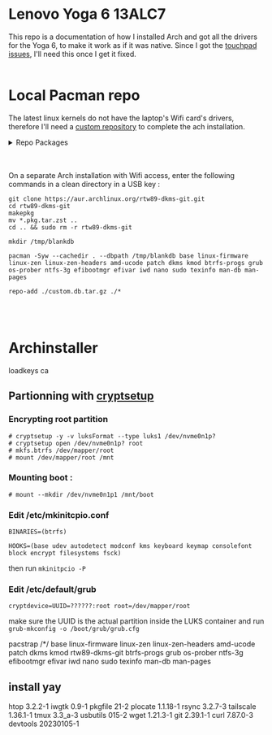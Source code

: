 # Lenovo Yoga 6 13ALC7
This repo is a documentation of how I installed Arch and got all the drivers for the Yoga 6, to make it work as if it was native.
Since I got the [touchpad issues](https://www.reddit.com/r/Lenovo/comments/yzs5fq/faulty_touchpad_tried_everything_to_fix_it_and_i/), I'll need this once I get it fixed.
<br/><br/>

# Local Pacman repo
The latest linux kernels do not have the laptop's Wifi card's drivers, therefore I'll need a [custom repository](https://wiki.archlinux.org/title/Pacman/Tips_and_tricks#Installing_packages_from_a_CD/DVD_or_USB_stick) to complete the ach installation.

<details>
<summary>Repo Packages</summary>

```
base
linux-firmware
linux-zen
linux-zen-headers
amd-ucode

patch
dkms
kmod
rtw89-dkms-git
btrfs-progs

grub
os-prober
ntfs-3g
efibootmgr
efivar

iwd
nano
sudo
texinfo
man-db
```
</details>
<br/><br/>

On a separate Arch installation with Wifi access, enter the following commands in a clean directory in a USB key :
```
git clone https://aur.archlinux.org/rtw89-dkms-git.git 
cd rtw89-dkms-git
makepkg
mv *.pkg.tar.zst ..
cd .. && sudo rm -r rtw89-dkms-git

mkdir /tmp/blankdb

pacman -Syw --cachedir . --dbpath /tmp/blankdb base linux-firmware linux-zen linux-zen-headers amd-ucode patch dkms kmod btrfs-progs grub os-prober ntfs-3g efibootmgr efivar iwd nano sudo texinfo man-db man-pages

repo-add ./custom.db.tar.gz ./*
```
<br/><br/>

# Archinstaller
loadkeys ca

## Partionning with [cryptsetup](https://wiki.archlinux.org/title/Dm-crypt/Encrypting_an_entire_system#LUKS_on_a_partition)
### Encrypting root partition
```
# cryptsetup -y -v luksFormat --type luks1 /dev/nvme0n1p?
# cryptsetup open /dev/nvme0n1p? root
# mkfs.btrfs /dev/mapper/root
# mount /dev/mapper/root /mnt
```
### Mounting boot :
```
# mount --mkdir /dev/nvme0n1p1 /mnt/boot
```
### Edit /etc/mkinitcpio.conf
```
BINARIES=(btrfs)

HOOKS=(base udev autodetect modconf kms keyboard keymap consolefont block encrypt filesystems fsck)
```
then run ```mkinitpcio -P```

### Edit /etc/default/grub
```
cryptdevice=UUID=??????:root root=/dev/mapper/root
```
make sure the UUID is the actual partition inside the LUKS container and run ```grub-mkconfig -o /boot/grub/grub.cfg```

pacstrap /*/ base linux-firmware linux-zen linux-zen-headers amd-ucode patch dkms kmod rtw89-dkms-git btrfs-progs grub os-prober ntfs-3g efibootmgr efivar iwd nano sudo texinfo man-db man-pages

## install yay

htop 3.2.2-1
iwgtk 0.9-1
pkgfile 21-2
plocate 1.1.18-1
rsync 3.2.7-3
tailscale 1.36.1-1
tmux 3.3_a-3
usbutils 015-2
wget 1.21.3-1
git 2.39.1-1
curl 7.87.0-3
devtools 20230105-1


